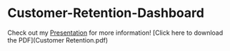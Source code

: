 # Customer-Retention-Dashboard
Check out my [Presentation](https://drive.google.com/file/d/1O_ahNrClOGGsg3dsshj1PFT-kovFU6cX/view?usp=sharing ) for more information!
[Click here to download the PDF](Customer Retention.pdf)
 
